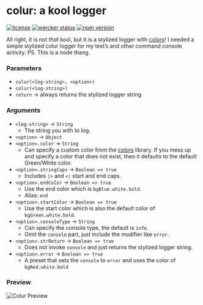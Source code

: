 # colur: a kool logger

[![license](http://img.shields.io/badge/license-mit-3498db.svg)](https://github.com/artisin/colur/blob/master/LICENSE)
[![wercker status](https://app.wercker.com/status/a432f5dddbb23e0ee1680892b3f511ef/s/master "wercker status")](https://app.wercker.com/project/byKey/a432f5dddbb23e0ee1680892b3f511ef)
[![npm version](http://img.shields.io/npm/v/colur.svg)](https://www.npmjs.com/package/colur)


All right, it is not _that_ kool, but it is a stylized logger with [colors](https://www.npmjs.com/package/colors)! I needed a simple stylized colur logger for my test’s and other command console activity. PS. This is a node thang.


### Parameters

+ `colur(<log-string>, <option>)`
+ `colur(<log-string>)`
+ `return` -> always returns the stylized logger string


### Arguments

+ `<log-string>` -> `String`
    * The string you with to log.
+ `<option>` -> `Object`
+ `<option>.color` -> `String`
    * Can specify a custom color from the [colors](https://www.npmjs.com/package/colors) library. If you mess up and specify a color that does not exist, then it defaults to the default Green/White color.
+ `<option>.stringCaps` -> `Boolean => true`
    * Includes `|>` and `<|` start and end caps.
+ `<option>.endColor` -> `Boolean => true`
    * Use the end color which is `bgBlue.white.bold`.
    * Alias: `end`
+ `<option>.startColor` -> `Boolean => true`
    * Use the start color which is also the default color of `bgGreen.white.bold`.
+ `<option>.consoleType` -> `String`
    * Can specify the console type, the default is `info`.
    * Omit the `console` part, just include the modifier like `error`.
+ `<option>.strReturn` -> `Boolean => true`
    * Does not invoke `console` and just returns the stylized logger string.
+ `<option>.error` -> `Boolean => true`
    * A preset that sets the `console` to `error` and uses the color of `bgRed.white.bold`

### Preview

![Colur Preview](http://i.imgur.com/EID9OeT.png)